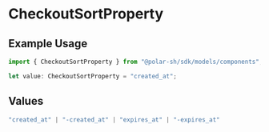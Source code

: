 # CheckoutSortProperty

## Example Usage

```typescript
import { CheckoutSortProperty } from "@polar-sh/sdk/models/components";

let value: CheckoutSortProperty = "created_at";
```

## Values

```typescript
"created_at" | "-created_at" | "expires_at" | "-expires_at"
```